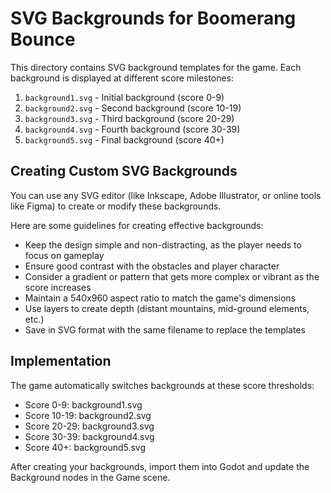 # SVG Backgrounds for Boomerang Bounce

This directory contains SVG background templates for the game. Each background is displayed at different score milestones:

1. `background1.svg` - Initial background (score 0-9)
2. `background2.svg` - Second background (score 10-19)
3. `background3.svg` - Third background (score 20-29)
4. `background4.svg` - Fourth background (score 30-39)
5. `background5.svg` - Final background (score 40+)

## Creating Custom SVG Backgrounds

You can use any SVG editor (like Inkscape, Adobe Illustrator, or online tools like Figma) to create or modify these backgrounds.

Here are some guidelines for creating effective backgrounds:

- Keep the design simple and non-distracting, as the player needs to focus on gameplay
- Ensure good contrast with the obstacles and player character
- Consider a gradient or pattern that gets more complex or vibrant as the score increases
- Maintain a 540x960 aspect ratio to match the game's dimensions
- Use layers to create depth (distant mountains, mid-ground elements, etc.)
- Save in SVG format with the same filename to replace the templates

## Implementation

The game automatically switches backgrounds at these score thresholds:
- Score 0-9: background1.svg
- Score 10-19: background2.svg
- Score 20-29: background3.svg
- Score 30-39: background4.svg
- Score 40+: background5.svg

After creating your backgrounds, import them into Godot and update the Background nodes in the Game scene.